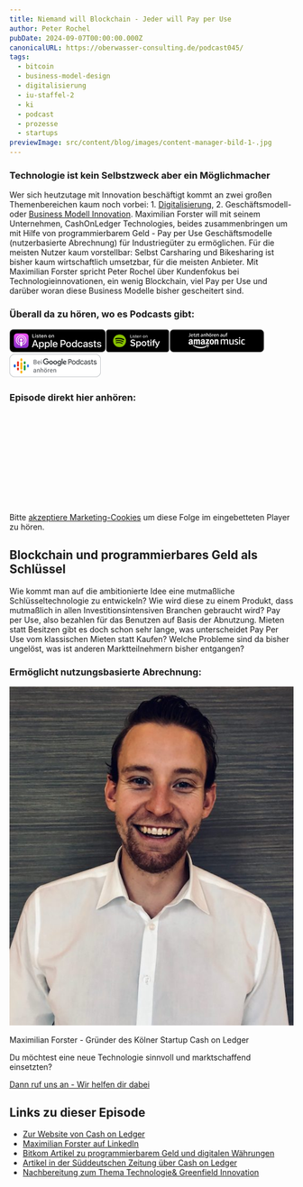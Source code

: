 ```yaml
---
title: Niemand will Blockchain - Jeder will Pay per Use
author: Peter Rochel
pubDate: 2024-09-07T00:00:00.000Z
canonicalURL: https://oberwasser-consulting.de/podcast045/
tags:
  - bitcoin
  - business-model-design
  - digitalisierung
  - iu-staffel-2
  - ki
  - podcast
  - prozesse
  - startups
previewImage: src/content/blog/images/content-manager-bild-1-.jpg
---
```

### Technologie ist kein Selbstzweck aber ein Möglichmacher

Wer sich heutzutage mit Innovation beschäftigt kommt an zwei großen Themenbereichen kaum noch vorbei: 1. [Digitalisierung](https://oberwasser-consulting.de/tag/digitalisierung/), 2. Geschäftsmodell- oder [Business Modell Innovation](https://oberwasser-consulting.de/category/blog/business-model-innovation/). Maximilian Forster will mit seinem Unternehmen, CashOnLedger Technologies, beides zusammenbringen um mit Hilfe von programmierbarem Geld - Pay per Use Geschäftsmodelle (nutzerbasierte Abrechnung) für Industriegüter zu ermöglichen. Für die meisten Nutzer kaum vorstellbar: Selbst Carsharing und Bikesharing ist bisher kaum wirtschaftlich umsetzbar, für die meisten Anbieter. Mit Maximilian Forster spricht Peter Rochel über Kundenfokus bei Technologieinnovationen, ein wenig Blockchain, viel Pay per Use und darüber woran diese Business Modelle bisher gescheitert sind.

### Überall da zu hören, wo es Podcasts gibt:

[![](./images/listen-on-apple-podcast.png)](https://podcasts.apple.com/de/podcast/niemand-will-blockchain-jeder-will-pay-per-use/id1354901024?i=1000500630295&itsct=podcast_box&itscg=30200&ls=1)[![](./images/listen-on-spotify.png)](https://open.spotify.com/episode/4HoM5Wh5P4oTInefL7PjPC?si=2ts8qer8Tnuc-cW2KzvrRg)[![](./images/ListenOn_AmazonMusic_button_Black_RGB_5X_DE-300x73.png)](https://music.amazon.de/podcasts/4838bd28-7b97-4912-80cb-de39a6c75654/episodes/625eb97c-7853-4dcf-8dfa-d8830b9e9361/innovate-upgrade-niemand-will-blockchain---jeder-will-pay-per-use)[![jobs to be done podcast](./images/DE_Google_Podcasts_Badge_8x-300x76.png)](https://podcasts.google.com/feed/aHR0cHM6Ly96dW04cnkucG9kY2FzdGVyLmRlL29iZXJ3YXNzZXIucnNz/episode/cG9kLTVmYmE5ZmUxOWJmYTEyNjkyODI1MjI?sa=X&ved=0CAUQkfYCahcKEwiooZT4pJGCAxUAAAAAHQAAAAAQAQ)

### Episode direkt hier anhören:

<iframe data-cookieconsent="marketing" data-cookieblock-src="https://embed.podcasts.apple.com/us/podcast/niemand-will-blockchain-jeder-will-pay-per-use/id1354901024?i=1000500630295&itsct=podcast_box&itscg=30200" height="175px" frameborder="0" sandbox="allow-forms allow-popups allow-same-origin allow-scripts allow-top-navigation-by-user-activation" allow="autoplay \*; encrypted-media \*;" style="width: 100%; max-width: 660px; overflow: hidden; border-top-left-radius: 10px; border-top-right-radius: 10px; border-bottom-right-radius: 10px; border-bottom-left-radius: 10px; background-color: transparent; background-position: initial initial; background-repeat: initial initial;"></iframe>

<div class="cookieconsent-optout-marketing">
  Bitte <a href="javascript:Cookiebot.renew()">akzeptiere Marketing-Cookies</a> um diese Folge im eingebetteten Player zu hören.
</div>

## Blockchain und programmierbares Geld als Schlüssel

Wie kommt man auf die ambitionierte Idee eine mutmaßliche Schlüsseltechnologie zu entwickeln? Wie wird diese zu einem Produkt, dass mutmaßlich in allen Investitionsintensiven Branchen gebraucht wird? Pay per Use, also bezahlen für das Benutzen auf Basis der Abnutzung. Mieten statt Besitzen gibt es doch schon sehr lange, was unterscheidet Pay Per Use vom klassischen Mieten statt Kaufen? Welche Probleme sind da bisher ungelöst, was ist anderen Marktteilnehmern bisher entgangen?

### Ermöglicht nutzungsbasierte Abrechnung:

![Foto von Maximilian Forster](./images/IMG_2600.jpg)

Maximilian Forster - Gründer des Kölner Startup Cash on Ledger

Du möchtest eine neue Technologie sinnvoll und marktschaffend einsetzten?

[Dann ruf uns an - Wir helfen dir dabei](tel:+4922116841669)

## Links zu dieser Episode

* [Zur Website von Cash on Ledger](https://cash-on-ledger.com)
* [Maximilian Forster auf LinkedIn](https://www.linkedin.com/in/maximilianforster/)
* [Bitkom Artikel zu programmierbarem Geld und digitalen Währungen](https://www.bitkom.org/sites/default/files/2020-04/200423_infopapier_digitaler-euro-auf-der-blockchain.pdf)
* [Artikel in der Süddeutschen Zeitung über Cash on Ledger](https://www.sueddeutsche.de/wirtschaft/blockchain-technologie-voll-automatisch-1.5046412)
* [Nachbereitung zum Thema Technologie& Greenfield Innovation](https://oberwasser-consulting.de/podcast046/)
